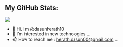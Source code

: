 
## My GitHub Stats:
<img 
   src="https://github-readme-stats.vercel.app/api?username=dasunherath10&show_icons=true&theme=dark" 
/>


- 👋 Hi, I’m @dasunherath10
- 👀 I’m interested in new technologies ...
- 📫 How to reach me : herath.dasun00@gmail.com ...


